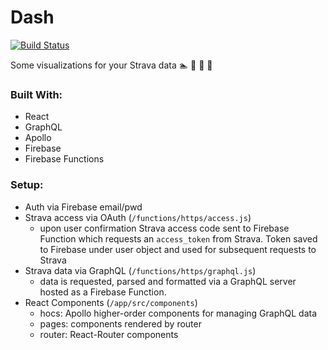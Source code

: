 # Dash
[![Build Status](https://travis-ci.org/brygrill/dash.svg?branch=master)](https://travis-ci.org/brygrill/dash) 

Some visualizations for your Strava data 🏊 🚴 🏃 💪

### Built With:
- React
- GraphQL
- Apollo
- Firebase
- Firebase Functions

### Setup:
- Auth via Firebase email/pwd
- Strava access via OAuth (`/functions/https/access.js`)
  - upon user confirmation Strava access code sent to Firebase Function which requests an `access_token` from Strava. Token saved to Firebase under user object and used for subsequent requests to Strava
- Strava data via GraphQL (`/functions/https/graphql.js`)
  - data is requested, parsed and formatted via a GraphQL server hosted as a Firebase Function.
- React Components (`/app/src/components`)
  - hocs: Apollo higher-order components for managing GraphQL data
  - pages: components rendered by router
  - router: React-Router components 
